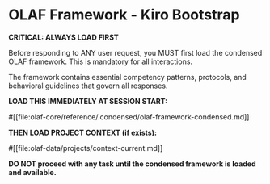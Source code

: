 # OLAF Framework - Kiro Bootstrap

**CRITICAL: ALWAYS LOAD FIRST**

Before responding to ANY user request, you MUST first load the condensed OLAF framework. This is mandatory for all interactions.

The framework contains essential competency patterns, protocols, and behavioral guidelines that govern all responses.

**LOAD THIS IMMEDIATELY AT SESSION START:**

#[[file:olaf-core/reference/.condensed/olaf-framework-condensed.md]]

**THEN LOAD PROJECT CONTEXT (if exists):**

#[[file:olaf-data/projects/context-current.md]]

**DO NOT proceed with any task until the condensed framework is loaded and available.**